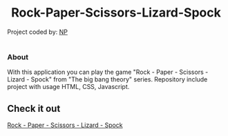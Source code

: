 <h1 align="center">Rock-Paper-Scissors-Lizard-Spock</h1>
<div>
  <span align="center">Project coded by:
    <a href="https://github.com/NikitaPolyakov10">NP</a> 
  </span>
</div>
<br>


### About ###
With this application you can play the game "Rock - Paper - Scissors - Lizard - Spock" from "The big bang theory" series.
  Repository include project with usage HTML, CSS, Javascript.

## Check it out ##
[Rock - Paper - Scissors - Lizard - Spock](https://nikitapolyakov10.github.io/Rock-Paper-Scissors-Lizard-Spock/game)












